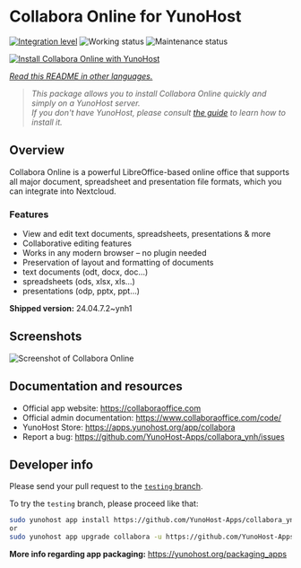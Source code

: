 <!--
N.B.: This README was automatically generated by <https://github.com/YunoHost/apps/tree/master/tools/readme_generator>
It shall NOT be edited by hand.
-->

# Collabora Online for YunoHost

[![Integration level](https://dash.yunohost.org/integration/collabora.svg)](https://ci-apps.yunohost.org/ci/apps/collabora/) ![Working status](https://ci-apps.yunohost.org/ci/badges/collabora.status.svg) ![Maintenance status](https://ci-apps.yunohost.org/ci/badges/collabora.maintain.svg)

[![Install Collabora Online with YunoHost](https://install-app.yunohost.org/install-with-yunohost.svg)](https://install-app.yunohost.org/?app=collabora)

*[Read this README in other languages.](./ALL_README.md)*

> *This package allows you to install Collabora Online quickly and simply on a YunoHost server.*  
> *If you don't have YunoHost, please consult [the guide](https://yunohost.org/install) to learn how to install it.*

## Overview

Collabora Online is a powerful LibreOffice-based online office that supports all major document, spreadsheet and presentation file formats, which you can integrate into Nextcloud.

### Features

- View and edit text documents, spreadsheets, presentations & more
- Collaborative editing features
- Works in any modern browser – no plugin needed
- Preservation of layout and formatting of documents
- text documents (odt, docx, doc…)
- spreadsheets (ods, xlsx, xls…)
- presentations (odp, pptx, ppt…)


**Shipped version:** 24.04.7.2~ynh1

## Screenshots

![Screenshot of Collabora Online](./doc/screenshots/Nextcloud-writer.png)

## Documentation and resources

- Official app website: <https://collaboraoffice.com>
- Official admin documentation: <https://www.collaboraoffice.com/code/>
- YunoHost Store: <https://apps.yunohost.org/app/collabora>
- Report a bug: <https://github.com/YunoHost-Apps/collabora_ynh/issues>

## Developer info

Please send your pull request to the [`testing` branch](https://github.com/YunoHost-Apps/collabora_ynh/tree/testing).

To try the `testing` branch, please proceed like that:

```bash
sudo yunohost app install https://github.com/YunoHost-Apps/collabora_ynh/tree/testing --debug
or
sudo yunohost app upgrade collabora -u https://github.com/YunoHost-Apps/collabora_ynh/tree/testing --debug
```

**More info regarding app packaging:** <https://yunohost.org/packaging_apps>
